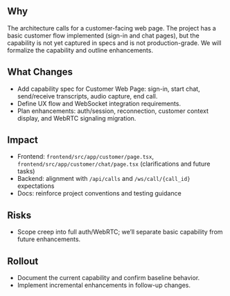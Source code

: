 ## Why
The architecture calls for a customer-facing web page. The project has a basic customer flow implemented (sign-in and chat pages), but the capability is not yet captured in specs and is not production-grade. We will formalize the capability and outline enhancements.

## What Changes
- Add capability spec for Customer Web Page: sign-in, start chat, send/receive transcripts, audio capture, end call.
- Define UX flow and WebSocket integration requirements.
- Plan enhancements: auth/session, reconnection, customer context display, and WebRTC signaling migration.

## Impact
- Frontend: `frontend/src/app/customer/page.tsx`, `frontend/src/app/customer/chat/page.tsx` (clarifications and future tasks)
- Backend: alignment with `/api/calls` and `/ws/call/{call_id}` expectations
- Docs: reinforce project conventions and testing guidance

## Risks
- Scope creep into full auth/WebRTC; we’ll separate basic capability from future enhancements.

## Rollout
- Document the current capability and confirm baseline behavior.
- Implement incremental enhancements in follow-up changes.

